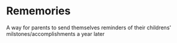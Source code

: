 # Rememories

A way for parents to send themselves reminders of their childrens' milstones/accomplishments a year later
